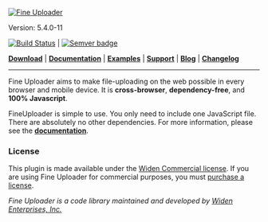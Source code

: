[![Fine Uploader](http://fineuploader.com/img/FineUploader_logo.png)](http://fineuploader.com/)

Version: 5.4.0-11

[![Build Status](https://travis-ci.org/FineUploader/fine-uploader.png?branch=master)](https://travis-ci.org/FineUploader/fine-uploader) | [![Semver badge](http://calm-shore-6115.herokuapp.com/?label=SemVer&value=2.0.0&color=green)](http://semver.org/spec/v2.0.0.html)

[**Download**](http://fineuploader.com/downloads.html) |
[**Documentation**](http://docs.fineuploader.com) |
[**Examples**](http://fineuploader.com/demos) |
[**Support**](http://fineuploader.com/support.html) |
[**Blog**](http://blog.fineuploader.com/) |
[**Changelog**](http://blog.fineuploader.com/category/changelog/)

---

Fine Uploader aims to make file-uploading on the web possible in every browser and mobile device. It is **cross-browser**, **dependency-free**, and **100% Javascript**.

FineUploader is simple to use. You only need to include one JavaScript file. There are absolutely no other dependencies.
For more information, please see the [**documentation**](http://docs.fineuploader.com).

### License ###
This plugin is made available under the [Widen Commercial license](LICENSE).  If you are using Fine Uploader for commercial purposes,
you must [purchase a license](http://fineuploader.com/purchase).


*Fine Uploader is a code library maintained and developed by [Widen Enterprises, Inc.](http://www.widen.com/)*
